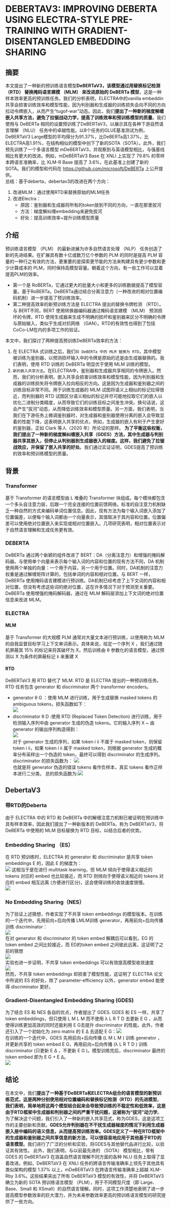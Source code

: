# DEBERTAV3: IMPROVING DEBERTA USING ELECTRA-STYLE PRE-TRAINING WITH GRADIENT-DISENTANGLED EMBEDDING SHARING
## 摘要
本文提出了一种新的预训练语言模型**DeBERTaV3，该模型通过用替换标记检测 （RTD） 替换掩码语言建模 （MLM） 来改进原始的 DeBERTa 模型**，这是一种样本效率更高的预训练任务。我们的分析表明，ELECTRA中的vanilla embeddin共享会损害训练效率和模型性能，因为判别器和生成器的训练损失会向不同的方向拉动令牌嵌入，从而产生“tugof-war”动态。因此，我们**提出了一种新的梯度解缠嵌入共享方法，避免了拉锯战动力学，提高了训练效率和预训练模型的质量**。我们使用与 DeBERTa 相同的设置预训练了DeBERTaV3，以展示其在各种下游自然语言理解 （NLU） 任务中的卓越性能。以8个任务的GLUE基准测试为例，DeBERTaV3 Large模型的平均得分为91.37%，比DeBERTa高1.37%，比ELECTRA高1.91%，在结构相似的模型中创下了新的SOTA（SOTA）。此外，我们预先训练了一个多语言模型 mDeBERTaV3，并观察到与英语模型相比，与强基线相比有更大的改进。例如，mDeBERTaV3 Base 在 XNLI 上实现了 79.8% 的零样本跨语言准确率，比 XLM-R Base 提高了 3.6%，在此基准上创建了新的 SOTA。我们的模型和代码在 https://github.com/microsoft/DeBERTa 上公开提供。<br>
总结：基于deberta，debertav3的改进在两个方向：
1. 改进MLM：通过使用RTD来替换原始的MLM任务
2. 改进Electra：
    * 原因：鉴别器和生成器将所有的token放到不同的方向，一直在那里拔河
    * 方法：梯度解纠缠embedding来避免拔河
    * 好处：提高训练效率+提升训练模型质量
## 介绍
预训练语言模型 （PLM） 的最新进展为许多自然语言处理 （NLP） 任务创造了新的先进结果。在扩展具有数十亿或数万亿个参数的 PLM 的同时是提高 PLM 容量的一种行之有效的方法，更重要的是探索更节能的方法来构建具有更少参数和更少计算成本的 PLM，同时保持高模型容量。朝着这个方向，有一些工作可以显着提高PLM的效率。
* 第一个是 RoBERTa，它通过更大的批量大小和更多的训练数据提高了模型容量。基于RoBERTa，DeBERTa通过结合分离注意力（一种改进的相对位置编码机制）进一步提高了预训练效率。
* 第二种提高效率的新预训练方法是 ELECTRA 提出的替换令牌检测 （RTD）。与 BERT不同，BERT 使用转换器编码器通过掩码语言建模 （MLM） 预测损坏的令牌，RTD 使用生成器来生成不明确的损坏和鉴别器来区分不明确的令牌与原始输入，类似于生成对抗网络 （GAN）。RTD的有效性也得到了包括CoCo-LM在内的多项工作的验证。

本文中，我们探讨了两种提高预训练DeBERTa效率的方法：
1. 在 ELECTRA 式训练之后，我们`将 DeBERTa 中的 MLM 替换为 RTD`，其中模型被训练为鉴别器，以预测损坏输入中的令牌是原始的还是由生成器替换的。我们表明，使用 RTD 训练的 DeBERTa 明显优于使用 MLM 训练的模型。
2. `新的嵌入共享方法`。在ELECTRA中，鉴别器和生成器共享相同的令牌嵌入。然而，我们的分析表明，嵌入共享会损害训练效率和模型性能，因为判别器和生成器的训练损失将令牌嵌入拉向相反的方向。这是因为生成器和鉴别器之间的训练目标非常不同。用于训练生成器的 MLM 试图将语义上相似的标记拉得很近，而判别器的 RTD 试图区分语义相似的标记并尽可能地拉取它们的嵌入以优化二进制分类精度，从而导致它们的训练目标之间发生冲突。换句话说，这会产生“拔河”动态，从而降低训练效率和模型质量。另一方面，我们表明，当我们在下游任务上微调鉴别器时，对生成器和鉴别器使用分离的嵌入会导致显着的性能下降，这表明嵌入共享的优点，例如，生成器的嵌入有利于产生更好的鉴别器，正如 Clark 等人（2020 年）所论证的那样。 **为了平衡这些权衡，我们提出了一种新的梯度解纠缠嵌入共享（GDES）方法，其中生成器与判别器共享其嵌入，但停止从判别器到生成器嵌入的梯度。这样，我们避免了拉锯战效应，并保留了嵌入共享的好处**。我们通过实证证明，GDES提高了预训练的效率和预训练模型的质量。

## 背景
### Transformer
基于 Transformer 的语言模型由 L 堆叠的 Transformer 块组成。每个模块都包含一个多头自注意力层，后跟一个完全连接的位置前馈网络。标准的自注意力机制缺乏一种自然的方式来编码单词位置信息。因此，现有方法为每个输入词嵌入添加了位置偏差，以便每个输入词都由一个向量表示，其值取决于其内容和位置。位置偏差可以使用绝对位置嵌入来实现或相对位置嵌入。几项研究表明，相对位置表示对于自然语言理解和生成任务更有效。
### DEBERTA
DeBERTa 通过两个新颖的组件改进了 BERT：DA（分离注意力）和增强的掩码解码器。与使用单个向量来表示每个输入词的内容和位置的现有方法不同，DA 机制使用两个单独的向量：一个用于内容，另一个用于位置。同时，DA机制的注意力权重是通过解缠矩阵计算的，包括单词的内容和相对位置。与 BERT 一样，DeBERTa 使用掩码语言建模进行预训练。DA机制已经考虑了上下文词的内容和相对位置，但没有考虑这些词的绝对位置，这在许多情况下对于预测至关重要。DeBERTa 使用增强的掩码解码器，通过在 MLM 解码层添加上下文词的绝对位置信息来改进 MLM。
### ELECTRA
#### MLM

基于 Transformer 的大规模 PLM 通常对大量文本进行预训练，以使用称为 MLM 的自我监督目标学习上下文单词表示。具体来说，给定一个序列 X ，我们通过随机屏蔽其 15% 的标记来将其破坏为 ̃X，然后训练由 θ 参数化的语言模型，通过预测以 ̃X 为条件的屏蔽标记 ̃x 来重建 X
#### RTD
DeBERTaV3 用 RTD 替代了 MLM. RTD 是 ELECTRA 提出的一种预训练任务。RTD 任务包含 generator 和 discriminator 两个 transformer encoders。
* generator θ G ：使用 MLM 进行训练，用于生成替换 masked tokens 的 ambiguous tokens，损失函数如下：<br>
![](https://img-blog.csdnimg.cn/c326d68d231c4c3f88803a2c59ab1796.png#pic_center)<br>
* discriminator θ D :使用 RTD (Replaced Token Detection) 进行训练，用于检测输入序列中由 generator 生成的伪造 tokens。它的输入序列 X ~ 由 generator 的输出序列构造得到：<br>
![](https://img-blog.csdnimg.cn/42290fe38db443c18f0c3d90a9ba70d9.png#pic_center)<br>
对于 generator 生成的序列，如果 token i ii 不属于 masked token，则保留 token i ii，如果 token i ii 属于 masked token，则根据 generator 生成的概率分布采样出一个伪造的 token，最终可以得到 discriminator 的生成序列。discriminator 的损失函数为：
![](https://img-blog.csdnimg.cn/021795e2f4a1460ebe8b8ce2c19ef6fd.png#pic_center)<br>
也就是将 generator 伪造的错误 tokens 看作负样本，真实 tokens 看作正样本进行二分类。
总的损失函数为:![](https://img-blog.csdnimg.cn/4e52a1dcef5143b194cb3ca0b196631a.png#pic_center)
## DebertaV3
### 带RTD的Deberta
由于 ELECTRA 中的 RTD 和 DeBERTa 中的解缠注意力机制已被证明在预训练中具有样本效率，因此我们提出了一种新版本的 DeBERTa，称为 DeBERTaV3，将 DeBERTa 中使用的 MLM 目标替换为 RTD 目标，以结合后者的优势。
### Embedding Sharing （ES）
在 RTD 预训练时，ELECTRA 的 generator 和 discriminator 是共享 token embeddings E 的，因此 E 的梯度为：<br>
![](https://img-blog.csdnimg.cn/d9476784c610401d8d8a98aa9988fc7a.png#pic_center)
这相当于是在进行 multitask learning，但 MLM 倾向于使得语义相近的 tokens 对应的 embed 也比较接近，而 RTD 则倾向于使得语义相近的 tokens 对应的 embed 相互远离 (方便进行区分)，这会使得训练的收敛速度很慢。<br>
![](https://img-blog.csdnimg.cn/e7451aab18834547b205c846bc8c4037.png#pic_center)
### No Embedding Sharing（NES）
为了验证上述猜想，作者实现了不共享 token embeddings 的模型版本。在训练的一个迭代中，先用前向+后向传播 LMLM训练 generator，再用前向+后向传播训练 discriminator：<br>
![](https://img-blog.csdnimg.cn/3d20598b6a3e48b080fb714ee7ae6d49.png#pic_center)<br>
在对 generator 和 discriminator 的 token embed 解耦后可以看到，EG 的 token embed 之间比较接近，而 ED的token embed 之间彼此远离，这证明了之前的猜想<br>
![](https://img-blog.csdnimg.cn/35d0b64457d74932bc11cd79a7f90d82.png#pic_center)<br>
实验也进一步证明，不共享 token embeddings 可以有效提高模型收敛速度<br>
![](https://img-blog.csdnimg.cn/8ec59851c279476e8220d64e46d91296.png#pic_center)<br>
然而，不共享 token embeddings 却损害了模型性能，这证明了 ELECTRA 论文中所说的 ES 的好处，除了 parameter-efficiency 以外，generator embed 能使得 discriminator 更好。
### Gradient-Disentangled Embedding Sharing (GDES)
为了结合 ES 和 NES 各自的优点，作者提出了 GDES. GDES 和 ES 一样，共享了 token embeddings，但只使用 L M L M 而不使用 λ L R T D 去更新 E G ，从而使得训练更加高效的同时还能利用 E G去提升 discriminator 的性能。此外，作者还引入了一个初始化为 zero matrix 的 E Δ 去适配 E G：![](https://img-blog.csdnimg.cn/ac4d1ec9418b4cb4bc8191147f08cd7c.png#pic_center)<br>
在训练的一个迭代中，GDES 先用前向+后向传播 (L M L M ) 训练 generator ，并更新共享的 token embed E G，再用前向+后向传播 (λ L R T D ) 训练 discriminator (只更新 E Δ ，不更新 E G )。模型训练完后，discriminator 最终的 token embed 即为 E G + E Δ。<br>
![](https://img-blog.csdnimg.cn/f4f6a4c376f54f84b1f4817b22daadee.png#pic_center)
## 结论
在本文中，我们**提出了一种基于DeBERTa和ELECTRA组合的语言模型的新预训练范式，这是两种分别使用相对位置编码和替换标记检测（RTD）的先进模型**。**我们表明，简单地将这两个模型结合起来会导致预训练的不稳定性和低效率，这是由于RTD框架中生成器和判别器之间的严重干扰问题，这被称为“拔河”动力学**。为了解决这个问题，我们引入了一种新的嵌入共享范式，称为GDES，这是这项工作的主要创新和贡献。**GDES允许判别器在不干扰生成器梯度的情况下利用生成器嵌入层中编码的语义信息，从而提高预训练效率。GDES定义了一种在RTD框架中的生成器和鉴别器之间共享信息的新方法，可以很容易地应用于其他基于RTD的语言模型**。我们进行了广泛的分析和实验，将GDES与其他替代品进行比较，以验证其有效性。
此外，我们表明，与以前最先进的 （SOTA） 模型相比，带有 GDES 的 DeBERTaV3 在涵盖自然语言理解不同方面的各种 NLU 任务上取得了显着改进。例如，DeBERTaV3 在 XNLI 任务的跨语言传输准确率上领先于其他具有类似架构的模型 1.37% 以上，mDeBERTaV3 在跨语言传输准确率上超越 XLM-Rby 3.6%。这些结果突出了所有 DeBERTaV3 模型的有效性，并将 DeBERTaV3 确立为新的 SOTA 预训练语言模型 （PLM），用于不同模型尺度（即 Large、Base、Small 和 XSmall）的自然语言理解。同时，这项工作清楚地表明了进一步提高模型参数效率的巨大潜力，并为未来参数效率更高的预训练语言模型的研究提供了一些方向。
